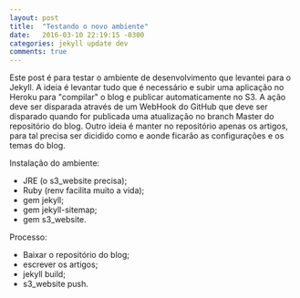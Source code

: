 ```yaml
---
layout: post
title:  "Testando o novo ambiente"
date:   2016-03-10 22:19:15 -0300
categories: jekyll update dev
comments: true
---
```

Este post é para testar o ambiente de desenvolvimento que levantei para o Jekyll.
A ideia é levantar tudo que é necessário e subir uma aplicação no Heroku para "compilar" o blog e publicar automaticamente no S3.
A ação deve ser disparada através de um WebHook do GitHub que deve ser disparado quando for publicada uma atualização no branch Master do repositório do blog.
Outro ideia é manter no repositório apenas os artigos, para tal precisa ser dicidido como e aonde ficarão as configurações e os temas do blog.

Instalação do ambiente:
 - JRE (o s3_website precisa);
 - Ruby (renv facilita muito a vida);
 - gem jekyll;
 - gem jekyll-sitemap;
 - gem s3_website.

Processo:
 - Baixar o repositório do blog;
 - escrever os artigos;
 - jekyll build;
 - s3_website push.